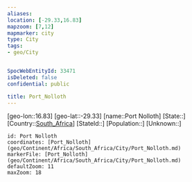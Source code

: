 ```yaml
---
aliases: 
location: [-29.33,16.83]
mapzoom: [7,12] 
mapmarker: city 
type: City
tags:
- geo/City


SpocWebEntityId: 33471
isDeleted: false
confidential: public

title: Port_Nolloth
---
```

[geo-lon::16.83]
[geo-lat::-29.33]
[name::Port Nolloth]
[State::]
[Country::[South_Africa](geo/Continent/Africa/South_Africa.md)]
[StateId::]
[Population::]
[Unknown::]


```leaflet
id: Port Nolloth
coordinates: [Port_Nolloth](geo/Continent/Africa/South_Africa/City/Port_Nolloth.md)
markerFile: [Port_Nolloth](geo/Continent/Africa/South_Africa/City/Port_Nolloth.md)
defaultZoom: 11 
maxZoom: 18
```


